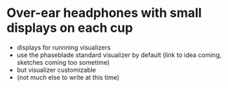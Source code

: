 # Over-ear headphones with small displays on each cup
- displays for  runnning visualizers
- use the phaseblade standard visualizer by default (link to idea coming, sketches coming too sometime)
- but visualizer customizable
- (not much else to write at this time)

